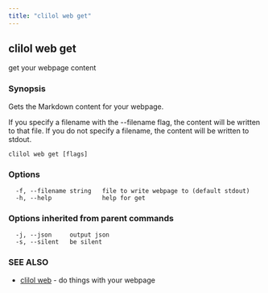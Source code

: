 ```yaml
---
title: "clilol web get"
---
```

## clilol web get

get your webpage content

### Synopsis

Gets the Markdown content for your webpage.

If you specify a filename with the --filename flag, the content will be written
to that file. If you do not specify a filename, the content will be written
to stdout.

```
clilol web get [flags]
```

### Options

```
  -f, --filename string   file to write webpage to (default stdout)
  -h, --help              help for get
```

### Options inherited from parent commands

```
  -j, --json     output json
  -s, --silent   be silent
```

### SEE ALSO

* [clilol web](clilol_web.md)	 - do things with your webpage

